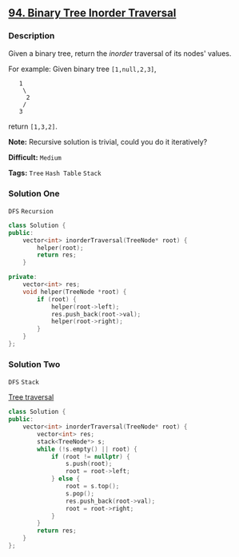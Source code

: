 ## [94. Binary Tree Inorder Traversal](https://leetcode.com/problems/binary-tree-inorder-traversal/#/description)

### Description

Given a binary tree, return the *inorder* traversal of its nodes' values.

For example:
Given binary tree `[1,null,2,3]`,

```
   1
    \
     2
    /
   3
```

return `[1,3,2]`.

**Note:** Recursive solution is trivial, could you do it iteratively?



**Difficult:** `Medium`

**Tags:** `Tree` `Hash Table` `Stack`



### Solution One

`DFS` `Recursion`

```c++
class Solution {
public:
    vector<int> inorderTraversal(TreeNode* root) {
        helper(root);
        return res;
    }

private:
    vector<int> res;
    void helper(TreeNode *root) {
        if (root) {
            helper(root->left);
            res.push_back(root->val);
            helper(root->right);
        }
    }
};
```



### Solution Two

`DFS` `Stack`

[Tree traversal](https://en.wikipedia.org/wiki/Tree_traversal#In-order_2)

```c++
class Solution {
public:
    vector<int> inorderTraversal(TreeNode* root) {
        vector<int> res;
        stack<TreeNode*> s;
        while (!s.empty() || root) {
            if (root != nullptr) {
                s.push(root);
                root = root->left;
            } else {
                root = s.top();
                s.pop();
                res.push_back(root->val);
                root = root->right;
            }
        }
        return res;
    }
};
```


